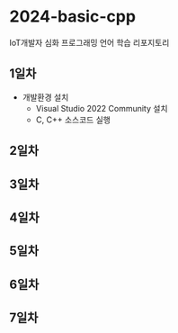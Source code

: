 # 2024-basic-cpp
IoT개발자 심화 프로그래밍 언어 학습 리포지토리

## 1일차
- 개발환경 설치
	- Visual Studio 2022 Community 설치
	- C, C++ 소스코드 실행

## 2일차

## 3일차

## 4일차

## 5일차

## 6일차

## 7일차
